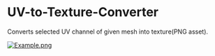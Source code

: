 # UV-to-Texture-Converter
Converts selected UV channel of given mesh into texture(PNG asset).

[![Example.png](https://i.postimg.cc/pVg4zxRK/Plugin-Window-Example.png)](https://postimg.cc/5jSsWhHt)

